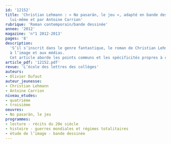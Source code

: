 ```yaml
---
id: '12152'
title: 'Christian Lehmann : « No pasarán, le jeu », adapté en bande dessinée par
  lui-même et par Antoine Carrion'
rubrique: 'Roman contemporain/bande dessinée'
annee: '2012'
magazine: 'n°1 2012-2013'
pages: '8'
description: 
  'S’il s’inscrit dans le genre fantastique, le roman de Christian Lehmann, « No pasarán, le jeu », offre également des résonances historiques, politiques et sociales qui n’ont rien perdu de leur actualité. Ce roman et son adaptation en bande dessinée pourront être étudiés avec des élèves de quatrième et de troisième, notamment dans le cadre d’une approche interdisciplinaire large, associant lettres, histoire-géographie, arts plastiques et histoire des arts, éducation civique, éducation
  à l’image et aux médias.
  Cet article aborde les points communs et les spécificités propres à chacune des deux versions, et examine le découpage et le scénario de la bande dessinée.'
article_pdf: '12152.pdf'
revue: 'L’école des lettres des collèges'
auteurs:
- Olivier Dufaut
auteur_jeunesse:
- Christian Lehmann
- Antoine Carrion
niveau_etudes:
- quatrième
- troisième
oeuvres:
- No pasaràn, le jeu
programmes:
- lecture - récits du 20e siècle
- histoire - guerres mondiales et régimes totalitaires
- étude de l’image - bande dessinée
---
```

